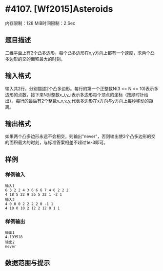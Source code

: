 # #4107. [Wf2015]Asteroids

内存限制：128 MiB时间限制：2 Sec

## 题目描述

 二维平面上有2个凸多边形，每个凸多边形在x,y方向上都有一个速度，求两个凸多边形的交的面积最大的时刻。

## 输入格式

 输入共2行，分别描述2个凸多边形。每行的第一个正整数N(3 <= N <= 10)表示多边形的点数，接下来N对整数x_i,y_i表示多边形每个顶点的坐标（按顺时针给出）。每行的最后有2个整数v_x,v_y,代表多边形在x方向与y方向上每秒移动的距离。

## 输出格式

 如果两个凸多边形永远不会相交，则输出"never"，否则输出使2个凸多边形的交的面积最大的时刻，与标准答案相差不超过1e-3即可。

## 样例

### 样例输入

    
    输入1
    6 3 2 2 4 3 6 6 6 7 4 6 2 2 2
    4 18 5 22 9 26 5 22 1 -2 1
    输入2
    4 0 0 0 2 2 2 2 0 -1 1
    4 10 0 10 2 12 2 12 0 1 1 
    

### 样例输出

    
    输出1
    4.193518
    输出2
    never 
    

## 数据范围与提示
